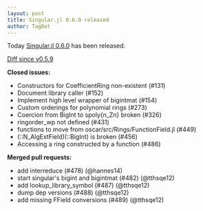 ```yaml
---
layout: post
title: Singular.jl 0.6.0 released
author: TagBot
---
```


Today [Singular.jl 0.6.0](https://github.com/oscar-system/Singular.jl/releases/tag/v0.6.0) has
been released.

[Diff since v0.5.9](https://github.com/oscar-system/Singular.jl/compare/v0.5.9...v0.6.0)


**Closed issues:**
- Constructors for CoefficientRing non-existent (#131)
- Document library caller (#152)
- Implement high level wrapper of bigintmat (#154)
- Custom orderings for polynomial rings (#273)
- Coercion from BigInt to spoly{n_Zn} broken (#326)
- ringorder_wp not defined (#431)
- functions to move from oscar/src/Rings/FunctionField.jl (#449)
- (::N_AlgExtField)(::BigInt) is broken (#456)
- Accessing a ring constructed by a function (#486)

**Merged pull requests:**
- add interreduce (#478) (@hannes14)
- start singular's bigint and bigintmat (#482) (@tthsqe12)
- add lookup_library_symbol (#487) (@tthsqe12)
- dump dep versions (#488) (@tthsqe12)
- add missing FField conversions (#489) (@tthsqe12)
